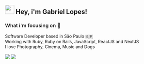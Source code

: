 <h2 style="font-weight:bold;">
<img src="https://media.giphy.com/media/hvRJCLFzcasrR4ia7z/giphy.gif" width="30px"> Hey, i'm Gabriel Lopes!
</h2>

<h3 style="font-weight:600">
  What i'm focusing on 📝
</h3>
Software Developer based in São Paulo 🇧🇷<br>
Working with Ruby, Ruby on Rails, JavaScript, ReactJS and NextJS<br>
I love Photography, Cinema, Music and Dogs<br><br>

<img src="https://github-readme-stats.gabrielloppes.vercel.app/api?username=gabrielloppes&show_icons=true&hide_border=true&count_private=true&include_all_commits=true&theme=tokyonight">

<img align="left" src="https://github-readme-stats.gabrielloppes.vercel.app/api/top-langs/?username=gabrielloppes&hide=HTML&hide_border=true&layout=compact&theme=tokyonight">
